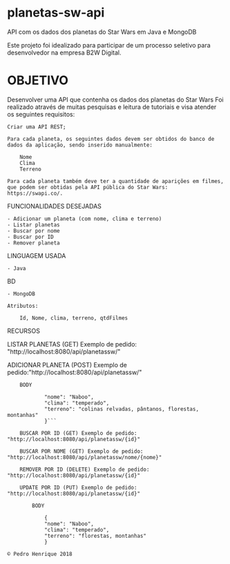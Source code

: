 # planetas-sw-api
API com os dados dos planetas do Star Wars em Java e MongoDB

Este projeto foi idealizado para participar de um processo seletivo para desenvolvedor na empresa B2W Digital.

# OBJETIVO

Desenvolver uma API que contenha os dados dos planetas do Star Wars
    Foi realizado através de muitas pesquisas e leitura de tutoriais e visa atender os seguintes requisitos:

    Criar uma API REST;

    Para cada planeta, os seguintes dados devem ser obtidos do banco de dados da aplicação, sendo inserido manualmente:

        Nome
        Clima
        Terreno

    Para cada planeta também deve ter a quantidade de aparições em filmes, que podem ser obtidas pela API pública do Star Wars: https://swapi.co/.

FUNCIONALIDADES DESEJADAS

    - Adicionar um planeta (com nome, clima e terreno)
    - Listar planetas
    - Buscar por nome
    - Buscar por ID
    - Remover planeta

LINGUAGEM USADA
    
    - Java

BD
    
    - MongoDB

    Atributos:

        Id, Nome, clima, terreno, qtdFilmes

RECURSOS

  LISTAR PLANETAS (GET) Exemplo de pedido: "http://localhost:8080/api/planetassw/"
  
  ADICIONAR PLANETA (POST) Exemplo de pedido:"http://localhost:8080/api/planetassw/"

        BODY    

```{ 
            "nome": "Naboo", 
            "clima": "temperado", 
            "terreno": "colinas relvadas, pântanos, florestas, montanhas" 
            }```

    BUSCAR POR ID (GET) Exemplo de pedido: "http://localhost:8080/api/planetassw/{id}"

    BUSCAR POR NOME (GET) Exemplo de pedido: "http://localhost:8080/api/planetassw/nome/{nome}"

    REMOVER POR ID (DELETE) Exemplo de pedido: "http://localhost:8080/api/planetassw/{id}"

    UPDATE POR ID (PUT) Exemplo de pedido: "http://localhost:8080/api/planetassw/{id}"

        BODY 

            { 
            "nome": "Naboo", 
            "clima": "temperado", 
            "terreno": "florestas, montanhas"
            }

© Pedro Henrique 2018